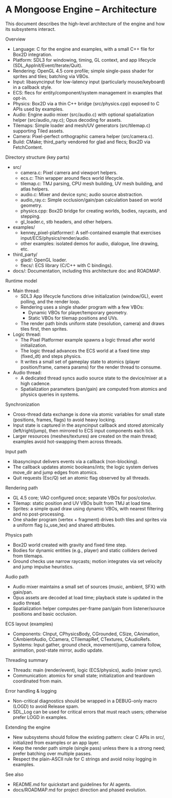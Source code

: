 # A Mongoose Engine – Architecture

This document describes the high-level architecture of the engine and how its subsystems interact.

Overview
- Language: C for the engine and examples, with a small C++ file for Box2D integration.
- Platform: SDL3 for windowing, timing, GL context, and app lifecycle (SDL_AppInit/Event/Iterate/Quit).
- Rendering: OpenGL 4.5 core profile; simple single-pass shader for sprites and tiles; batching via VBOs.
- Input: libasyncinput for low-latency input (particularly mouse/keyboard) in a callback style.
- ECS: flecs for entity/component/system management in examples that opt-in.
- Physics: Box2D via a thin C++ bridge (src/physics.cpp) exposed to C APIs used by examples.
- Audio: Engine audio mixer (src/audio.c) with optional spatialization helper (src/audio_ray.c); Opus decoding for assets.
- Tilemaps: Simple loader and mesh/UV generators (src/tilemap.c) supporting Tiled assets.
- Camera: Pixel-perfect orthographic camera helper (src/camera.c).
- Build: CMake; third_party vendored for glad and flecs; Box2D via FetchContent.

Directory structure (key parts)
- src/
  - camera.c: Pixel camera and viewport helpers.
  - ecs.c: Thin wrapper around flecs world lifecycle.
  - tilemap.c: TMJ parsing, CPU mesh building, UV mesh building, and atlas helpers.
  - audio.c: Mixer and device sync; audio source abstraction.
  - audio_ray.c: Simple occlusion/gain/pan calculation based on world geometry.
  - physics.cpp: Box2D bridge for creating worlds, bodies, raycasts, and stepping.
  - gl_loader.c, stb headers, and other helpers.
- examples/
  - kenney_pixel-platformer/: A self-contained example that exercises input/ECS/physics/render/audio.
  - other examples: isolated demos for audio, dialogue, line drawing, etc.
- third_party/
  - glad/: OpenGL loader.
  - flecs/: ECS library (C/C++ with C bindings).
- docs/: Documentation, including this architecture doc and ROADMAP.

Runtime model
- Main thread:
  - SDL3 App lifecycle functions drive initialization (window/GL), event polling, and the render loop.
  - Rendering uses a single shader program with a few VBOs:
    - Dynamic VBOs for player/temporary geometry.
    - Static VBOs for tilemap positions and UVs.
  - The render path binds uniform state (resolution, camera) and draws tiles first, then sprites.
- Logic thread:
  - The Pixel Platformer example spawns a logic thread after world initialization.
  - The logic thread advances the ECS world at a fixed time step (fixed_dt) and steps physics.
  - It writes a small set of gameplay state to atomics (player position/frame, camera params) for the render thread to consume.
- Audio thread:
  - A dedicated thread syncs audio source state to the device/mixer at a high cadence.
  - Spatialization parameters (pan/gain) are computed from atomics and physics queries in systems.

Synchronization
- Cross-thread data exchange is done via atomic variables for small state (positions, frames, flags) to avoid heavy locking.
- Input state is captured in the asyncinput callback and stored atomically (left/right/jump), then mirrored to ECS input components each tick.
- Larger resources (meshes/textures) are created on the main thread; examples avoid hot-swapping them across threads.

Input path
- libasyncinput delivers events via a callback (non-blocking).
- The callback updates atomic booleans/ints; the logic system derives move_dir and jump edges from atomics.
- Quit requests (Esc/Q) set an atomic flag observed by all threads.

Rendering path
- GL 4.5 core; VAO configured once; separate VBOs for pos/color/uv.
- Tilemap: static position and UV VBOs built from TMJ at load time.
- Sprites: a simple quad draw using dynamic VBOs, with nearest filtering and no post-processing.
- One shader program (vertex + fragment) drives both tiles and sprites via a uniform flag (u_use_tex) and shared attributes.

Physics path
- Box2D world created with gravity and fixed time step.
- Bodies for dynamic entities (e.g., player) and static colliders derived from tilemaps.
- Ground checks use narrow raycasts; motion integrates via set velocity and jump impulse heuristics.

Audio path
- Audio mixer maintains a small set of sources (music, ambient, SFX) with gain/pan.
- Opus assets are decoded at load time; playback state is updated in the audio thread.
- Spatialization helper computes per-frame pan/gain from listener/source positions and basic occlusion.

ECS layout (examples)
- Components: CInput, CPhysicsBody, CGrounded, CSize, CAnimation, CAmbientAudio, CCamera, CTilemapRef, CTextures, CAudioRefs.
- Systems: Input gather, ground check, movement/jump, camera follow, animation, post-state mirror, audio update.

Threading summary
- Threads: main (render/event), logic (ECS/physics), audio (mixer sync).
- Communication: atomics for small state; initialization and teardown coordinated from main.

Error handling & logging
- Non-critical diagnostics should be wrapped in a DEBUG-only macro (LOGD) to avoid Release spam.
- SDL_Log can be used for critical errors that must reach users; otherwise prefer LOGD in examples.

Extending the engine
- New subsystems should follow the existing pattern: clear C APIs in src/, initialized from examples or an app layer.
- Keep the render path simple (single pass) unless there is a strong need; prefer batching over multiple passes.
- Respect the plain-ASCII rule for C strings and avoid noisy logging in examples.

See also
- README.md for quickstart and guidelines for AI agents.
- docs/ROADMAP.md for project direction and phased evolution.
